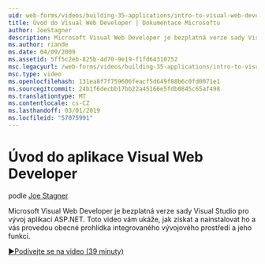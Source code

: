 ```yaml
---
uid: web-forms/videos/building-35-applications/intro-to-visual-web-developer
title: Úvod do Visual Web Developer | Dokumentace Microsoftu
author: JoeStagner
description: Microsoft Visual Web Developer je bezplatná verze sady Visual Studio pro vývoj aplikací ASP.NET. Toto video vám ukáže, jak získat a nainstalovat ho a t...
ms.author: riande
ms.date: 04/09/2009
ms.assetid: 5ff5c2eb-825b-4d70-9e19-f1fd64310752
msc.legacyurl: /web-forms/videos/building-35-applications/intro-to-visual-web-developer
msc.type: video
ms.openlocfilehash: 131ea8f7f759606feacf5d649f88b6c0fd0071e1
ms.sourcegitcommit: 24b1f6decbb17bb22a45166e5fdb0845c65af498
ms.translationtype: MT
ms.contentlocale: cs-CZ
ms.lasthandoff: 03/01/2019
ms.locfileid: "57075991"
---
```

<a name="intro-to-visual-web-developer"></a>Úvod do aplikace Visual Web Developer
====================
podle [Joe Stagner](https://github.com/JoeStagner)

Microsoft Visual Web Developer je bezplatná verze sady Visual Studio pro vývoj aplikací ASP.NET. Toto video vám ukáže, jak získat a nainstalovat ho a vás provedou obecné prohlídka integrovaného vývojového prostředí a jeho funkcí.

[&#9654;Podívejte se na video (39 minuty)](https://channel9.msdn.com/Blogs/ASP-NET-Site-Videos/intro-to-visual-web-developer)
